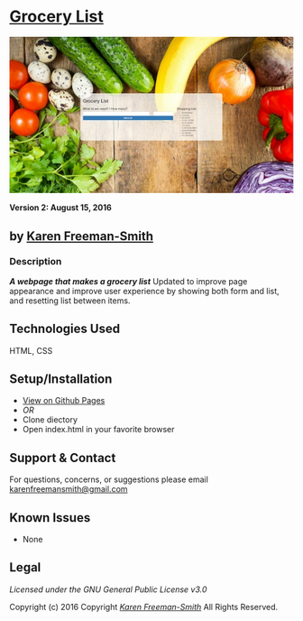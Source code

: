 
# [Grocery List](https://karenfreemansmith.github.io/groceries)
![project screenshot](/img/screenshot.jpg)

__Version 2: August 15, 2016__
## by [Karen Freeman-Smith](https://karenfreemansmith.github.io)

### Description
__*A webpage that makes a grocery list*__
Updated to improve page appearance and improve user experience by showing both form and list, and resetting list between items.

## Technologies Used
HTML, CSS

## Setup/Installation
* [View on Github Pages](https://karenfreemansmith.github.io/EpicIntroWk1-PetWebsite)
* _OR_
* Clone diectory 
* Open index.html in your favorite browser

## Support & Contact
For questions, concerns, or suggestions please email karenfreemansmith@gmail.com

## Known Issues
* None

## Legal
*Licensed under the GNU General Public License v3.0*

Copyright (c) 2016 Copyright _[Karen Freeman-Smith](https://karenfreemansmith.github.io)_ All Rights Reserved.
